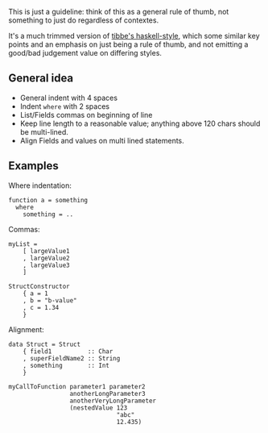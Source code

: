 
This is just a guideline: think of this as a general rule of thumb, not something to just do regardless of contextes.

It's a much trimmed version of [tibbe's haskell-style](https://github.com/tibbe/haskell-style-guide/blob/master/haskell-style.md),
which some similar key points and an emphasis on just being a rule of thumb, and not emitting a good/bad judgement value on differing
styles.

## General idea

* General indent with 4 spaces
* Indent `where` with 2 spaces
* List/Fields commas on beginning of line
* Keep line length to a reasonable value; anything above 120 chars should be multi-lined.
* Align Fields and values on multi lined statements.


## Examples

Where indentation:

```
function a = something
  where
    something = ..
```

Commas:

```
myList =
    [ largeValue1
    , largeValue2
    , largeValue3
    ]
  
StructConstructor
    { a = 1
    , b = "b-value"
    , c = 1.34
    }
```

Alignment:

```
data Struct = Struct
    { field1          :: Char
    , superFieldName2 :: String
    , something       :: Int
    }

myCallToFunction parameter1 parameter2
                 anotherLongParameter3
                 anotherVeryLongParameter
                 (nestedValue 123
                              "abc"
                              12.435)
```


